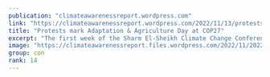 ```yaml
---
publication: "climateawarenessreport.wordpress.com"
link: "https://climateawarenessreport.wordpress.com/2022/11/13/protests-mark-adaptation-agriculture-day-at-cop27/"
title: "Protests mark Adaptation & Agriculture Day at COP27"
excerpt: "The first week of the Sharm El-Sheikh Climate Change Conference concluded with the Adaptation and Agriculture thematic day which focused on how the world will feed eight billion people. The COP27 P…"
image: "https://climateawarenessreport.files.wordpress.com/2022/11/20221112_155034.jpg?w=1200"
group: con
rank: 14
---
```

